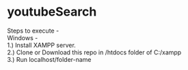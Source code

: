 # youtubeSearch

Steps to execute - </br>
Windows - </br> 
1.) Install XAMPP server. </br> 
2.) Clone or Download this repo in /htdocs folder of C:/xampp </br>
3.) Run localhost/folder-name </br> 
